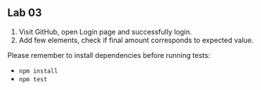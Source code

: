 ## Lab 03
1) Visit GitHub, open Login page and successfully login.
2) Add few elements, check if final amount corresponds to expected value.

Please remember to install dependencies before running tests:
* ``npm install``
* ``npm test`` 